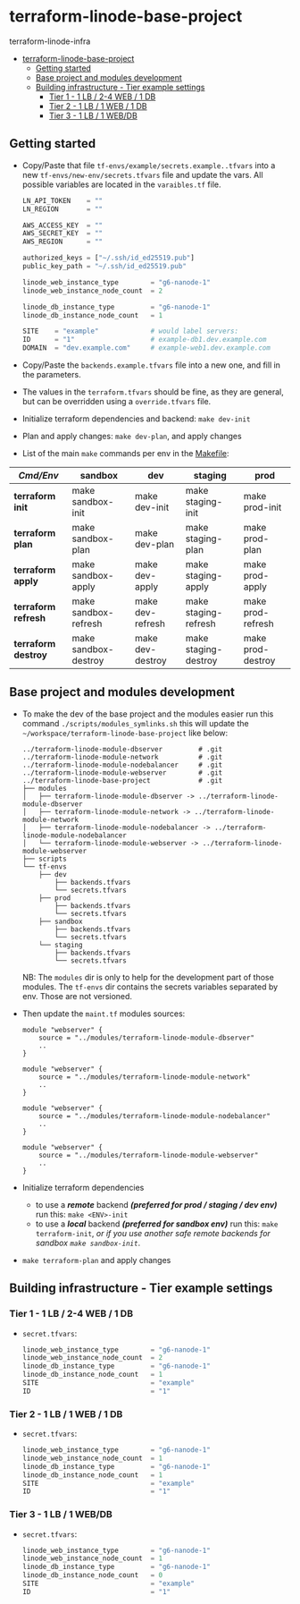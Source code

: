 # terraform-linode-base-project

terraform-linode-infra

- [terraform-linode-base-project](#terraform-linode-base-project)
  - [Getting started](#getting-started)
  - [Base project and modules development](#base-project-and-modules-development)
  - [Building infrastructure - Tier example settings](#building-infrastructure---tier-example-settings)
    - [Tier 1 - 1 LB / 2-4 WEB / 1 DB](#tier-1---1-lb--2-4-web--1-db)
    - [Tier 2 - 1 LB / 1   WEB / 1 DB](#tier-2---1-lb--1---web--1-db)
    - [Tier 3 - 1 LB / 1   WEB/DB](#tier-3---1-lb--1---webdb)

## Getting started

- Copy/Paste that file `tf-envs/example/secrets.example..tfvars` into a new `tf-envs/new-env/secrets.tfvars` file and update the vars. All possible variables are located in the `varaibles.tf` file.

    ```tfvars
    LN_API_TOKEN    = ""
    LN_REGION       = ""

    AWS_ACCESS_KEY  = ""
    AWS_SECRET_KEY  = ""
    AWS_REGION      = ""

    authorized_keys = ["~/.ssh/id_ed25519.pub"]
    public_key_path = "~/.ssh/id_ed25519.pub"

    linode_web_instance_type        = "g6-nanode-1"
    linode_web_instance_node_count  = 2

    linode_db_instance_type         = "g6-nanode-1"
    linode_db_instance_node_count   = 1

    SITE    = "example"             # would label servers:
    ID      = "1"                   # example-db1.dev.example.com
    DOMAIN  = "dev.example.com"     # example-web1.dev.example.com
    ```

- Copy/Paste the `backends.example.tfvars` file into a new one, and fill in the parameters.

- The values in the `terraform.tfvars` should be fine, as they are general, but can be overridden using a `override.tfvars` file.

- Initialize terraform dependencies and backend: `make dev-init`

- Plan and apply changes: `make dev-plan`, and apply changes

- List of the main `make` commands per env in the [Makefile](Makefile):

| *Cmd/Env*             | **sandbox**          | **dev**          | **staging**          | **prod**          |
| --------------------- | -------------------- | ---------------- | -------------------- | ----------------- |
| **terraform init**    | make sandbox-init    | make dev-init    | make staging-init    | make prod-init    |
| **terraform plan**    | make sandbox-plan    | make dev-plan    | make staging-plan    | make prod-plan    |
| **terraform apply**   | make sandbox-apply   | make dev-apply   | make staging-apply   | make prod-apply   |
| **terraform refresh** | make sandbox-refresh | make dev-refresh | make staging-refresh | make prod-refresh |
| **terraform destroy** | make sandbox-destroy | make dev-destroy | make staging-destroy | make prod-destroy |

## Base project and modules development

- To make the dev of the base project and the modules easier run this command `./scripts/modules_symlinks.sh` this will update the  `~/workspace/terraform-linode-base-project` like below:

    ```console
    ../terraform-linode-module-dbserver         # .git
    ../terraform-linode-module-network          # .git
    ../terraform-linode-module-nodebalancer     # .git
    ../terraform-linode-module-webserver        # .git
    ../terraform-linode-base-project            # .git
    ├── modules
    │   ├── terraform-linode-module-dbserver -> ../terraform-linode-module-dbserver
    │   ├── terraform-linode-module-network -> ../terraform-linode-module-network
    │   ├── terraform-linode-module-nodebalancer -> ../terraform-linode-module-nodebalancer
    │   └── terraform-linode-module-webserver -> ../terraform-linode-module-webserver
    ├── scripts
    └── tf-envs
        ├── dev                         
            ├── backends.tfvars
            └── secrets.tfvars
        ├── prod
            ├── backends.tfvars
            └── secrets.tfvars
        ├── sandbox
            ├── backends.tfvars
            └── secrets.tfvars
        └── staging
            ├── backends.tfvars
            └── secrets.tfvars
    ```

    NB: The `modules` dir is only to help for the development part of those modules. The `tf-envs` dir contains the secrets variables separated by env. Those are not versioned.

- Then update the `maint.tf` modules sources:

    ```hcl
    module "webserver" {
        source = "../modules/terraform-linode-module-dbserver"
        ..
    }
    
    module "webserver" {
        source = "../modules/terraform-linode-module-network"
        ..
    }
    
    module "webserver" {
        source = "../modules/terraform-linode-module-nodebalancer"
        ..
    }
    
    module "webserver" {
        source = "../modules/terraform-linode-module-webserver"
        ..
    }
    
    ```

- Initialize terraform dependencies

  - to use a ***remote*** backend ***(preferred for prod / staging / dev env)*** run this: `make <ENV>-init`
  - to use a ***local*** backend ***(preferred for sandbox env)*** run this: `make terraform-init`, *or if you use another safe remote backends for sandbox `make sandbox-init`*.

- `make terraform-plan` and apply changes

## Building infrastructure - Tier example settings

### Tier 1 - 1 LB / 2-4 WEB / 1 DB

- `secret.tfvars`:

    ```tfvars
    linode_web_instance_type        = "g6-nanode-1"
    linode_web_instance_node_count  = 2
    linode_db_instance_type         = "g6-nanode-1"
    linode_db_instance_node_count   = 1
    SITE                            = "example"
    ID                              = "1"
    ```

### Tier 2 - 1 LB / 1   WEB / 1 DB

- `secret.tfvars`:

    ```tfvars
    linode_web_instance_type        = "g6-nanode-1"
    linode_web_instance_node_count  = 1
    linode_db_instance_type         = "g6-nanode-1"
    linode_db_instance_node_count   = 1
    SITE                            = "example"
    ID                              = "1"
    ```

### Tier 3 - 1 LB / 1   WEB/DB

- `secret.tfvars`:

    ```tfvars
    linode_web_instance_type        = "g6-nanode-1"
    linode_web_instance_node_count  = 1
    linode_db_instance_type         = "g6-nanode-1"
    linode_db_instance_node_count   = 0
    SITE                            = "example"
    ID                              = "1"
    ```

